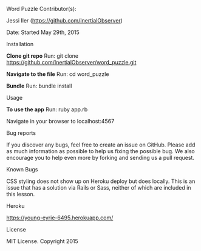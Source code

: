 Word Puzzle
Contributor(s):

Jessi Iler (https://github.com/InertialObserver)

Date: Started May 29th, 2015

Installation

<b>Clone git repo</b>
Run: git clone https://github.com/InertialObserver/word_puzzle.git

<b>Navigate to the file</b>
Run: cd word_puzzle

<b>Bundle</b>
Run: bundle install

Usage

<b>To use the app</b>
Run: ruby app.rb

Navigate in your browser to localhost:4567

Bug reports

If you discover any bugs, feel free to create an issue on GitHub. Please add as much information as possible to help us fixing the possible bug. We also encourage you to help even more by forking and sending us a pull request.

Known Bugs

CSS styling does not show up on Heroku deploy but does locally. This is an issue that has a solution via Rails or Sass, neither of which are included in this lesson.

Heroku

https://young-eyrie-6495.herokuapp.com/

License

MIT License. Copyright 2015
